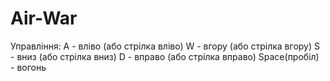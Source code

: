 # Air-War

Управління:
A - вліво (або стрілка вліво)
W - вгору (або стрілка вгору)
S - вниз (або стрілка вниз)
D - вправо (або стрілка вправо)
Space(пробіл) - вогонь

